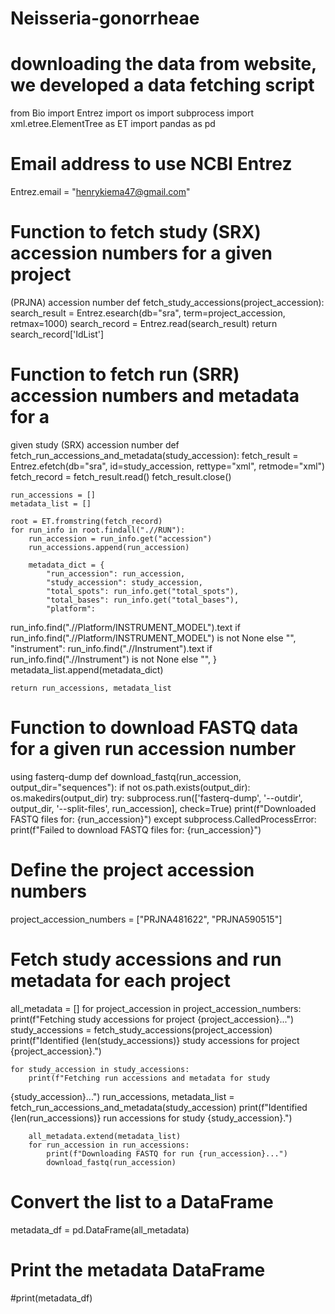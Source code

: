 # Neisseria-gonorrheae
# downloading the data from website, we developed a data fetching script
from Bio import Entrez
import os
import subprocess
import xml.etree.ElementTree as ET
import pandas as pd

# Email address to use NCBI Entrez
Entrez.email = "henrykiema47@gmail.com"

# Function to fetch study (SRX) accession numbers for a given project
(PRJNA) accession number
def fetch_study_accessions(project_accession):
    search_result = Entrez.esearch(db="sra", term=project_accession,
retmax=1000)
    search_record = Entrez.read(search_result)
    return search_record['IdList']

# Function to fetch run (SRR) accession numbers and metadata for a
given study (SRX) accession number
def fetch_run_accessions_and_metadata(study_accession):
    fetch_result = Entrez.efetch(db="sra", id=study_accession,
rettype="xml", retmode="xml")
    fetch_record = fetch_result.read()
    fetch_result.close()

    run_accessions = []
    metadata_list = []

    root = ET.fromstring(fetch_record)
    for run_info in root.findall(".//RUN"):
        run_accession = run_info.get("accession")
        run_accessions.append(run_accession)

        metadata_dict = {
            "run_accession": run_accession,
            "study_accession": study_accession,
            "total_spots": run_info.get("total_spots"),
            "total_bases": run_info.get("total_bases"),
            "platform":
run_info.find(".//Platform/INSTRUMENT_MODEL").text if
run_info.find(".//Platform/INSTRUMENT_MODEL") is not None else "",
            "instrument": run_info.find(".//Instrument").text if
run_info.find(".//Instrument") is not None else "",
        }
        metadata_list.append(metadata_dict)

    return run_accessions, metadata_list

# Function to download FASTQ data for a given run accession number
using fasterq-dump
def download_fastq(run_accession, output_dir="sequences"):
    if not os.path.exists(output_dir):
        os.makedirs(output_dir)
    try:
        subprocess.run(['fasterq-dump', '--outdir', output_dir,
'--split-files', run_accession], check=True)
        print(f"Downloaded FASTQ files for: {run_accession}")
    except subprocess.CalledProcessError:
        print(f"Failed to download FASTQ files for: {run_accession}")

# Define the project accession numbers
project_accession_numbers = ["PRJNA481622", "PRJNA590515"]

# Fetch study accessions and run metadata for each project
all_metadata = []
for project_accession in project_accession_numbers:
    print(f"Fetching study accessions for project {project_accession}...")
    study_accessions = fetch_study_accessions(project_accession)
    print(f"Identified {len(study_accessions)} study accessions for
project {project_accession}.")

    for study_accession in study_accessions:
        print(f"Fetching run accessions and metadata for study
{study_accession}...")
        run_accessions, metadata_list =
fetch_run_accessions_and_metadata(study_accession)
        print(f"Identified {len(run_accessions)} run accessions for
study {study_accession}.")

        all_metadata.extend(metadata_list)
        for run_accession in run_accessions:
            print(f"Downloading FASTQ for run {run_accession}...")
            download_fastq(run_accession)

# Convert the list to a DataFrame
metadata_df = pd.DataFrame(all_metadata)

# Print the metadata DataFrame
#print(metadata_df)
